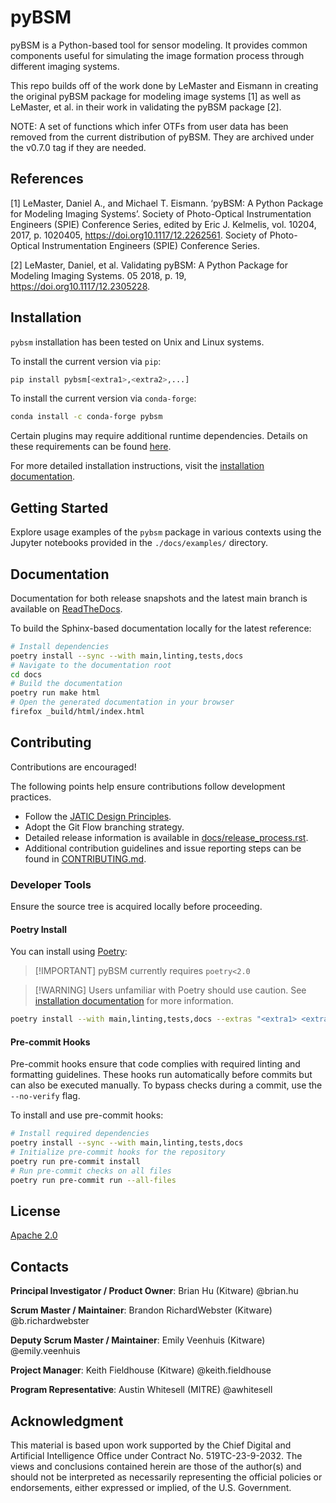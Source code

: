 # pyBSM

pyBSM is a Python-based tool for sensor modeling. It provides common components
useful for simulating the image formation process through different imaging
systems.

This repo builds off of the work done by LeMaster and Eismann in creating the
original pyBSM package for modeling image systems [1] as well as LeMaster, et
al. in their work in validating the pyBSM package [2].

NOTE: A set of functions which infer OTFs from user data has been removed from
the current distribution of pyBSM. They are archived under the v0.7.0 tag if
they are needed.

## References

<a id="1">[1]</a> LeMaster, Daniel A., and Michael T. Eismann. ‘pyBSM: A Python
Package for Modeling Imaging Systems’. Society of Photo-Optical Instrumentation
Engineers (SPIE) Conference Series, edited by Eric J. Kelmelis, vol. 10204,
2017, p. 1020405, https://doi.org10.1117/12.2262561. Society of Photo-Optical
Instrumentation Engineers (SPIE) Conference Series.

<a id="2">[2]</a> LeMaster, Daniel, et al. Validating pyBSM: A Python Package
for Modeling Imaging Systems. 05 2018, p. 19, https://doi.org10.1117/12.2305228.

<!-- :auto installation: -->

## Installation

`pybsm` installation has been tested on Unix and Linux systems.

To install the current version via `pip`:

```bash
pip install pybsm[<extra1>,<extra2>,...]
```

To install the current version via `conda-forge`:

```bash
conda install -c conda-forge pybsm
```

Certain plugins may require additional runtime dependencies. Details on these
requirements can be found
[here](https://pybsm.readthedocs.io/en/latest/installation.html).

For more detailed installation instructions, visit the
[installation documentation](https://pybsm.readthedocs.io/en/latest/installation.html).

<!-- :auto installation: -->

<!-- :auto getting-started: -->

## Getting Started

Explore usage examples of the `pybsm` package in various contexts using the
Jupyter notebooks provided in the `./docs/examples/` directory.

<!-- :auto getting-started: -->

<!-- :auto documentation: -->

## Documentation

Documentation for both release snapshots and the latest main branch is available
on [ReadTheDocs](https://pybsm.readthedocs.io/en/latest/).

To build the Sphinx-based documentation locally for the latest reference:

```bash
# Install dependencies
poetry install --sync --with main,linting,tests,docs
# Navigate to the documentation root
cd docs
# Build the documentation
poetry run make html
# Open the generated documentation in your browser
firefox _build/html/index.html
```

<!-- :auto documentation: -->

<!-- :auto contributing: -->

## Contributing

Contributions are encouraged!

The following points help ensure contributions follow development practices.

- Follow the
  [JATIC Design Principles](https://cdao.pages.jatic.net/public/program/design-principles/).
- Adopt the Git Flow branching strategy.
- Detailed release information is available in
  [docs/release_process.rst](./docs/release_process.rst).
- Additional contribution guidelines and issue reporting steps can be found in
  [CONTRIBUTING.md](./CONTRIBUTING.md).

<!-- :auto contributing: -->

<!-- :auto developer-tools: -->

### Developer Tools

Ensure the source tree is acquired locally before proceeding.

#### Poetry Install

You can install using [Poetry](https://python-poetry.org/):

> [!IMPORTANT] pyBSM currently requires `poetry<2.0`

> [!WARNING] Users unfamiliar with Poetry should use caution. See
> [installation documentation](https://pybsm.readthedocs.io/en/latest/installation.html#from-source)
> for more information.

```bash
poetry install --with main,linting,tests,docs --extras "<extra1> <extra2> ..."
```

#### Pre-commit Hooks

Pre-commit hooks ensure that code complies with required linting and formatting
guidelines. These hooks run automatically before commits but can also be
executed manually. To bypass checks during a commit, use the `--no-verify` flag.

To install and use pre-commit hooks:

```bash
# Install required dependencies
poetry install --sync --with main,linting,tests,docs
# Initialize pre-commit hooks for the repository
poetry run pre-commit install
# Run pre-commit checks on all files
poetry run pre-commit run --all-files
```

<!-- :auto developer-tools: -->

<!-- :auto license: -->

## License

[Apache 2.0](./LICENSE)

<!-- :auto license: -->

<!-- :auto contacts: -->

## Contacts

**Principal Investigator / Product Owner**: Brian Hu (Kitware) @brian.hu

**Scrum Master / Maintainer**: Brandon RichardWebster (Kitware)
@b.richardwebster

**Deputy Scrum Master / Maintainer**: Emily Veenhuis (Kitware) @emily.veenhuis

**Project Manager**: Keith Fieldhouse (Kitware) @keith.fieldhouse

**Program Representative**: Austin Whitesell (MITRE) @awhitesell

<!-- :auto contacts: -->

<!-- :auto acknowledgment: -->

## Acknowledgment

This material is based upon work supported by the Chief Digital and Artificial
Intelligence Office under Contract No. 519TC-23-9-2032. The views and
conclusions contained herein are those of the author(s) and should not be
interpreted as necessarily representing the official policies or endorsements,
either expressed or implied, of the U.S. Government.

<!-- :auto acknowledgment: -->
